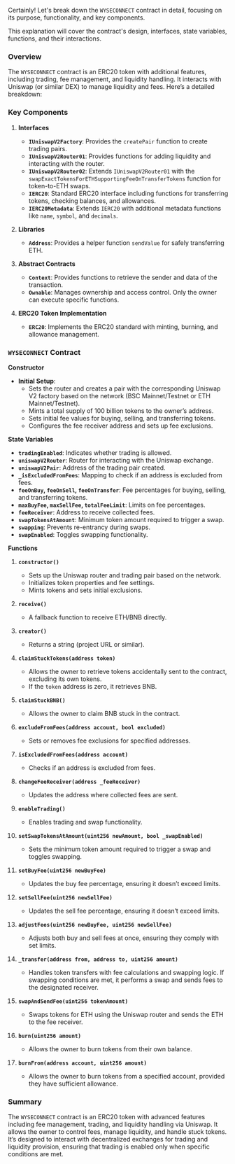 Certainly! 
Let's break down the `WYSECONNECT` contract in detail, focusing on its purpose, functionality, and key components. 

This explanation will cover the contract's design, interfaces, state variables, functions, and their interactions.

### Overview

The `WYSECONNECT` contract is an ERC20 token with additional features, including trading, fee management, and liquidity handling. It interacts with Uniswap (or similar DEX) to manage liquidity and fees. Here’s a detailed breakdown:

### Key Components

1. **Interfaces**
   - **`IUniswapV2Factory`**: Provides the `createPair` function to create trading pairs.
   - **`IUniswapV2Router01`**: Provides functions for adding liquidity and interacting with the router.
   - **`IUniswapV2Router02`**: Extends `IUniswapV2Router01` with the `swapExactTokensForETHSupportingFeeOnTransferTokens` function for token-to-ETH swaps.
   - **`IERC20`**: Standard ERC20 interface including functions for transferring tokens, checking balances, and allowances.
   - **`IERC20Metadata`**: Extends `IERC20` with additional metadata functions like `name`, `symbol`, and `decimals`.

2. **Libraries**
   - **`Address`**: Provides a helper function `sendValue` for safely transferring ETH.

3. **Abstract Contracts**
   - **`Context`**: Provides functions to retrieve the sender and data of the transaction.
   - **`Ownable`**: Manages ownership and access control. Only the owner can execute specific functions.

4. **ERC20 Token Implementation**
   - **`ERC20`**: Implements the ERC20 standard with minting, burning, and allowance management.

### `WYSECONNECT` Contract

**Constructor**
- **Initial Setup**:
  - Sets the router and creates a pair with the corresponding Uniswap V2 factory based on the network (BSC Mainnet/Testnet or ETH Mainnet/Testnet).
  - Mints a total supply of 100 billion tokens to the owner’s address.
  - Sets initial fee values for buying, selling, and transferring tokens.
  - Configures the fee receiver address and sets up fee exclusions.

**State Variables**
- **`tradingEnabled`**: Indicates whether trading is allowed.
- **`uniswapV2Router`**: Router for interacting with the Uniswap exchange.
- **`uniswapV2Pair`**: Address of the trading pair created.
- **`_isExcludedFromFees`**: Mapping to check if an address is excluded from fees.
- **`feeOnBuy`, `feeOnSell`, `feeOnTransfer`**: Fee percentages for buying, selling, and transferring tokens.
- **`maxBuyFee`, `maxSellFee`, `totalFeeLimit`**: Limits on fee percentages.
- **`feeReceiver`**: Address to receive collected fees.
- **`swapTokensAtAmount`**: Minimum token amount required to trigger a swap.
- **`swapping`**: Prevents re-entrancy during swaps.
- **`swapEnabled`**: Toggles swapping functionality.

**Functions**
1. **`constructor()`**
   - Sets up the Uniswap router and trading pair based on the network.
   - Initializes token properties and fee settings.
   - Mints tokens and sets initial exclusions.

2. **`receive()`**
   - A fallback function to receive ETH/BNB directly.

3. **`creator()`**
   - Returns a string (project URL or similar).

4. **`claimStuckTokens(address token)`**
   - Allows the owner to retrieve tokens accidentally sent to the contract, excluding its own tokens.
   - If the `token` address is zero, it retrieves BNB.

5. **`claimStuckBNB()`**
   - Allows the owner to claim BNB stuck in the contract.

6. **`excludeFromFees(address account, bool excluded)`**
   - Sets or removes fee exclusions for specified addresses.

7. **`isExcludedFromFees(address account)`**
   - Checks if an address is excluded from fees.

8. **`changeFeeReceiver(address _feeReceiver)`**
   - Updates the address where collected fees are sent.

9. **`enableTrading()`**
   - Enables trading and swap functionality.

10. **`setSwapTokensAtAmount(uint256 newAmount, bool _swapEnabled)`**
    - Sets the minimum token amount required to trigger a swap and toggles swapping.

11. **`setBuyFee(uint256 newBuyFee)`**
    - Updates the buy fee percentage, ensuring it doesn’t exceed limits.

12. **`setSellFee(uint256 newSellFee)`**
    - Updates the sell fee percentage, ensuring it doesn’t exceed limits.

13. **`adjustFees(uint256 newBuyFee, uint256 newSellFee)`**
    - Adjusts both buy and sell fees at once, ensuring they comply with set limits.

14. **`_transfer(address from, address to, uint256 amount)`**
    - Handles token transfers with fee calculations and swapping logic. If swapping conditions are met, it performs a swap and sends fees to the designated receiver.

15. **`swapAndSendFee(uint256 tokenAmount)`**
    - Swaps tokens for ETH using the Uniswap router and sends the ETH to the fee receiver.

16. **`burn(uint256 amount)`**
    - Allows the owner to burn tokens from their own balance.

17. **`burnFrom(address account, uint256 amount)`**
    - Allows the owner to burn tokens from a specified account, provided they have sufficient allowance.

### Summary

The `WYSECONNECT` contract is an ERC20 token with advanced features including fee management, trading, and liquidity handling via Uniswap. It allows the owner to control fees, manage liquidity, and handle stuck tokens. 
It’s designed to interact with decentralized exchanges for trading and liquidity provision, ensuring that trading is enabled only when specific conditions are met.
